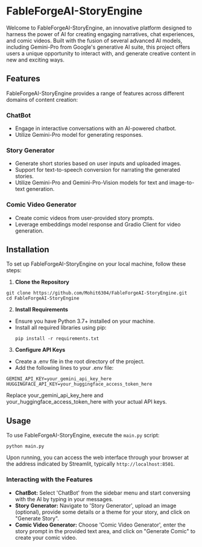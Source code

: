 # FableForgeAI-StoryEngine

Welcome to FableForgeAI-StoryEngine, an innovative platform designed to harness the power of AI for creating engaging narratives, chat experiences, and comic videos. Built with the fusion of several advanced AI models, including Gemini-Pro from Google's generative AI suite, this project offers users a unique opportunity to interact with, and generate creative content in new and exciting ways.

## Features

FableForgeAI-StoryEngine provides a range of features across different domains of content creation:

### ChatBot
- Engage in interactive conversations with an AI-powered chatbot.
- Utilize Gemini-Pro model for generating responses.

### Story Generator
- Generate short stories based on user inputs and uploaded images.
- Support for text-to-speech conversion for narrating the generated stories.
- Utilize Gemini-Pro and Gemini-Pro-Vision models for text and image-to-text generation.

### Comic Video Generator
- Create comic videos from user-provided story prompts.
- Leverage embeddings model response and Gradio Client for video generation.

## Installation

To set up FableForgeAI-StoryEngine on your local machine, follow these steps:

1. **Clone the Repository**
```
git clone https://github.com/Mohit6304/FableForgeAI-StoryEngine.git
cd FableForgeAI-StoryEngine
```

2. **Install Requirements**
- Ensure you have Python 3.7+ installed on your machine.
- Install all required libraries using pip:
  ```
  pip install -r requirements.txt
  ```

3. **Configure API Keys**
- Create a .env file in the root directory of the project.
- Add the following lines to your .env file:
 ```
GEMINI_API_KEY=your_gemini_api_key_here
HUGGINGFACE_API_KEY=your_huggingface_access_token_here
 ```
Replace your_gemini_api_key_here and your_huggingface_access_token_here with your actual API keys.

## Usage

To use FableForgeAI-StoryEngine, execute the `main.py` script:
```
python main.py
```

Upon running, you can access the web interface through your browser at the address indicated by Streamlit, typically `http://localhost:8501`.

### Interacting with the Features
- **ChatBot:** Select 'ChatBot' from the sidebar menu and start conversing with the AI by typing in your messages.
- **Story Generator:** Navigate to 'Story Generator', upload an image (optional), provide some details or a theme for your story, and click on "Generate Story".
- **Comic Video Generator:** Choose 'Comic Video Generator', enter the story prompt in the provided text area, and click on "Generate Comic" to create your comic video.

